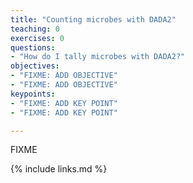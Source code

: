```yaml
---
title: "Counting microbes with DADA2"
teaching: 0
exercises: 0
questions:
- "How do I tally microbes with DADA2?"
objectives:
- "FIXME: ADD OBJECTIVE"
- "FIXME: ADD OBJECTIVE"
keypoints:
- "FIXME: ADD KEY POINT"
- "FIXME: ADD KEY POINT"

---
```

FIXME

{% include links.md %}

